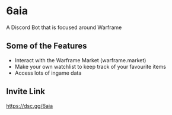 # 6aia
A Discord Bot that is focused around Warframe

## Some of the Features
- Interact with the Warframe Market (warframe.market)
- Make your own watchlist to keep track of your favourite items
- Access lots of ingame data

## Invite Link
https://dsc.gg/6aia
